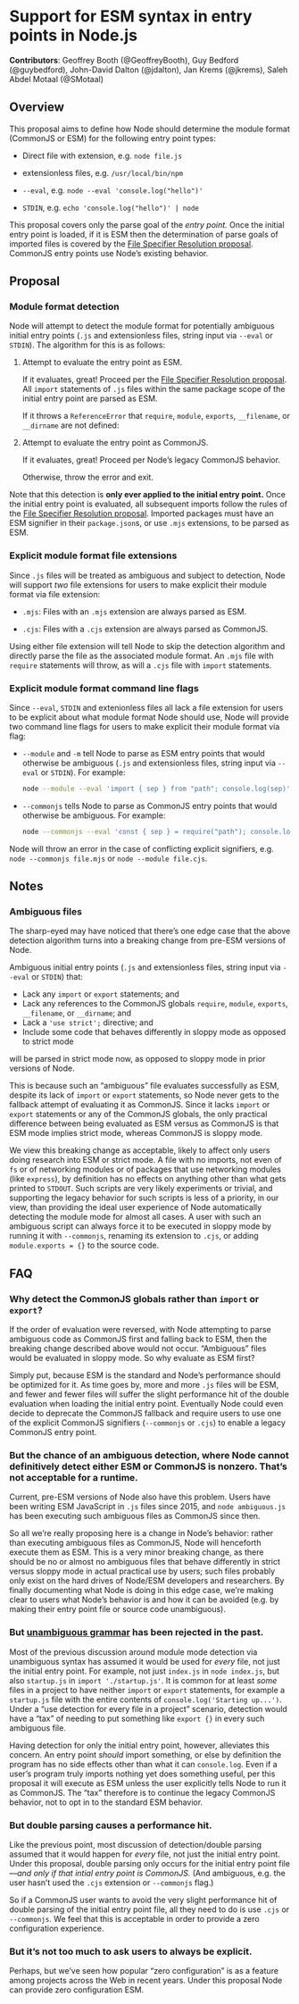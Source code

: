 # Support for ESM syntax in entry points in Node.js

**Contributors**: Geoffrey Booth (@GeoffreyBooth), Guy Bedford (@guybedford), John-David Dalton (@jdalton), Jan Krems (@jkrems), Saleh Abdel Motaal (@SMotaal)

## Overview

This proposal aims to define how Node should determine the module format (CommonJS or ESM) for the following entry point types:

- Direct file with extension, e.g. `node file.js`

- extensionless files, e.g. `/usr/local/bin/npm`

- `--eval`, e.g. `node --eval 'console.log("hello")'`

- `STDIN`, e.g. `echo 'console.log("hello")' | node`

This proposal covers only the parse goal of the _entry point._ Once the initial entry point is loaded, if it is ESM then the determination of parse goals of imported files is covered by the [File Specifier Resolution proposal](https://github.com/GeoffreyBooth/node-import-file-specifier-resolution-proposal/). CommonJS entry points use Node’s existing behavior.

## Proposal

### Module format detection

Node will attempt to detect the module format for potentially ambiguous initial entry points (`.js` and extensionless files, string input via `--eval` or `STDIN`). The algorithm for this is as follows:

1. Attempt to evaluate the entry point as ESM.

	If it evaluates, great! Proceed per the [File Specifier Resolution proposal](https://github.com/GeoffreyBooth/node-import-file-specifier-resolution-proposal/). All `import` statements of `.js` files within the same package scope of the initial entry point are parsed as ESM.
	
	If it throws a `ReferenceError` that `require`, `module`, `exports`, `__filename`, or `__dirname` are not defined:
	
2. Attempt to evaluate the entry point as CommonJS.

	If it evaluates, great! Proceed per Node’s legacy CommonJS behavior.
	
	Otherwise, throw the error and exit.
	
Note that this detection is **only ever applied to the initial entry point.** Once the initial entry point is evaluated, all subsequent imports follow the rules of the [File Specifier Resolution proposal](https://github.com/GeoffreyBooth/node-import-file-specifier-resolution-proposal/). Imported packages must have an ESM signifier in their `package.json`s, or use `.mjs` extensions, to be parsed as ESM.

### Explicit module format file extensions

Since `.js` files will be treated as ambiguous and subject to detection, Node will support _two_ file extensions for users to make explicit their module format via file extension:

- `.mjs`: Files with an `.mjs` extension are always parsed as ESM.

- `.cjs`: Files with a `.cjs` extension are always parsed as CommonJS.

Using either file extension will tell Node to skip the detection algorithm and directly parse the file as the associated module format. An `.mjs` file with `require` statements will throw, as will a `.cjs` file with `import` statements.

### Explicit module format command line flags

Since `--eval`, `STDIN` and extenionless files all lack a file extension for users to be explicit about what module format Node should use, Node will provide two command line flags for users to make explicit their module format via flag:

- `--module` and `-m` tell Node to parse as ESM entry points that would otherwise be ambiguous (`.js` and extensionless files, string input via `--eval` or `STDIN`). For example:

  ```bash
  node --module --eval 'import { sep } from "path"; console.log(sep)'
  ```
  
- `--commonjs` tells Node to parse as CommonJS entry points that would otherwise be ambiguous. For example:

  ```bash
  node --commonjs --eval 'const { sep } = require("path"); console.log(sep)'
  ```

Node will throw an error in the case of conflicting explicit signifiers, e.g. `node --commonjs file.mjs` or `node --module file.cjs`.

## Notes

### Ambiguous files

The sharp-eyed may have noticed that there’s one edge case that the above detection algorithm turns into a breaking change from pre-ESM versions of Node.

Ambiguous initial entry points (`.js` and extensionless files, string input via `--eval` or `STDIN`) that:

- Lack any `import` or `export` statements; and
- Lack any references to the CommonJS globals `require`, `module`, `exports`, `__filename`, or `__dirname`; and
- Lack a `'use strict';` directive; and
- Include some code that behaves differently in sloppy mode as opposed to strict mode

will be parsed in strict mode now, as opposed to sloppy mode in prior versions of Node.

This is because such an “ambiguous” file evaluates successfully as ESM, despite its lack of `import` or `export` statements, so Node never gets to the fallback attempt of evaluating it as CommonJS. Since it lacks `import` or `export` statements or any of the CommonJS globals, the only practical difference between being evaluated as ESM versus as CommonJS is that ESM mode implies strict mode, whereas CommonJS is sloppy mode.

We view this breaking change as acceptable, likely to affect only users doing research into ESM or strict mode. A file with no imports, not even of `fs` or of networking modules or of packages that use networking modules (like `express`), by definition has no effects on anything other than what gets printed to `STDOUT`. Such scripts are very likely experiments or trivial, and supporting the legacy behavior for such scripts is less of a priority, in our view, than providing the ideal user experience of Node automatically detecting the module mode for almost all cases. A user with such an ambiguous script can always force it to be executed in sloppy mode by running it with `--commonjs`, renaming its extension to `.cjs`, or adding `module.exports = {}` to the source code.

## FAQ

### Why detect the CommonJS globals rather than `import` or `export`?

If the order of evaluation were reversed, with Node attempting to parse ambiguous code as CommonJS first and falling back to ESM, then the breaking change described above would not occur. “Ambiguous” files would be evaluated in sloppy mode. So why evaluate as ESM first?

Simply put, because ESM is the standard and Node’s performance should be optimized for it. As time goes by, more and more `.js` files will be ESM, and fewer and fewer files will suffer the slight performance hit of the double evaluation when loading the initial entry point. Eventually Node could even decide to deprecate the CommonJS fallback and require users to use one of the explicit CommonJS signifiers (`--commonjs` or `.cjs`) to enable a legacy CommonJS entry point.

### But the chance of an ambiguous detection, where Node cannot definitively detect either ESM or CommonJS is nonzero. That’s not acceptable for a runtime.

Current, pre-ESM versions of Node also have this problem. Users have been writing ESM JavaScript in `.js` files since 2015, and `node ambiguous.js` has been executing such ambiguous files as CommonJS since then.

So all we’re really proposing here is a change in Node’s behavior: rather than executing ambiguous files as CommonJS, Node will henceforth execute them as ESM. This is a very minor breaking change, as there should be no or almost no ambiguous files that behave differently in strict versus sloppy mode in actual practical use by users; such files probably only exist on the hard drives of Node/ESM developers and researchers. By finally documenting what Node is doing in this edge case, we’re making clear to users what Node’s behavior is and how it can be avoided (e.g. by making their entry point file or source code unambiguous).

### But [unambiguous grammar](https://github.com/bmeck/UnambiguousJavaScriptGrammar) has been rejected in the past.

Most of the previous discussion around module mode detection via unambiguous syntax has assumed it would be used for _every_ file, not just the initial entry point. For example, not just `index.js` in `node index.js`, but also `startup.js` in `import './startup.js'`. It is common for at least _some_ files in a project to have neither `import` or `export` statements, for example a `startup.js` file with the entire contents of `console.log('Starting up...')`. Under a “use detection for every file in a project” scenario, detection would have a “tax” of needing to put something like `export {}` in every such ambiguous file.

Having detection for only the initial entry point, however, alleviates this concern. An entry point _should_ import something, or else by definition the program has no side effects other than what it can `console.log`. Even if a user’s program truly imports nothing yet does something useful, per this proposal it will execute as ESM unless the user explicitly tells Node to run it as CommonJS. The “tax” therefore is to continue the legacy CommonJS behavior, not to opt in to the standard ESM behavior.

### But double parsing causes a performance hit.

Like the previous point, most discussion of detection/double parsing assumed that it would happen for _every_ file, not just the initial entry point. Under this proposal, double parsing only occurs for the initial entry point file—_and only if that intial entry point is CommonJS._ (And ambiguous, e.g. the user hasn’t used the `.cjs` extension or `--commonjs` flag.)

So if a CommonJS user wants to avoid the very slight performance hit of double parsing of the initial entry point file, all they need to do is use `.cjs` or `--commonjs`. We feel that this is acceptable in order to provide a zero configuration experience.

### But it’s not too much to ask users to always be explicit.

Perhaps, but we’ve seen how popular “zero configuration” is as a feature among projects across the Web in recent years. Under this proposal Node can provide zero configuration ESM.